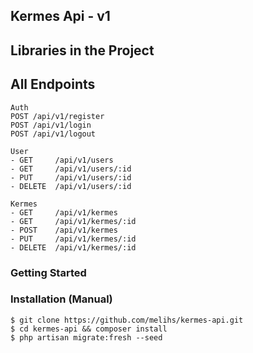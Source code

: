 
## Kermes Api - v1

## Libraries in the Project


## All Endpoints
```
Auth
POST /api/v1/register
POST /api/v1/login
POST /api/v1/logout

User
- GET     /api/v1/users
- GET     /api/v1/users/:id
- PUT     /api/v1/users/:id
- DELETE  /api/v1/users/:id

Kermes
- GET     /api/v1/kermes
- GET     /api/v1/kermes/:id
- POST    /api/v1/kermes
- PUT     /api/v1/kermes/:id
- DELETE  /api/v1/kermes/:id

```

### Getting Started

### Installation (Manual)
```console
$ git clone https://github.com/melihs/kermes-api.git   
$ cd kermes-api && composer install
$ php artisan migrate:fresh --seed

```

